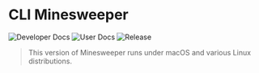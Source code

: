 # **CLI Minesweeper**
![Developer Docs](https://img.shields.io/badge/Docs-Dev-blueviolet)
![User Docs](https://img.shields.io/badge/Docs-Dev-blue)
![Release](https://img.shields.io/badge/Release-v1.0-success)
> This version of Minesweeper runs under macOS and various Linux distributions.